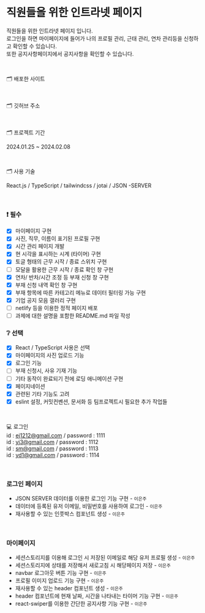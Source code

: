 # 직원들을 위한 인트라넷 페이지

직원들을 위한 인트라넷 페이지 입니다.
<br>
로그인을 하면 마이페이지에 들어가 나의 프로필 관리, 근태 관리, 연차 관리등을 신청하고 확인할 수 있습니다.
<br>
또한 공지사항페이지에서 공지사항을 확인할 수 있습니다.

<br>

🗂️ 배포한 사이트

<br>

🗂️ 깃허브 주소

<br>

🗂️ 프로젝트 기간

2024.01.25 ~ 2024.02.08

<br>

🗂️ 사용 기술

React.js / TypeScript / tailwindcss / jotai / JSON -SERVER

<br>

### ❗ 필수

-  [x] 마이페이지 구현
-  [x] 사진, 직무, 이름이 표기된 프로필 구현
-  [x] 시간 관리 페이지 개발
-  [x] 현 시각을 표시하는 시계 (타이머) 구현
-  [x] 토글 형태의 근무 시작 / 종료 스위치 구현
-  [ ] 모달을 활용한 근무 시작 / 종료 확인 창 구현
-  [x] 연차/ 반차/시간 조정 등 부재 신청 창 구현
-  [x] 부재 신청 내역 확인 창 구현
-  [x] 부재 항목에 따른 카테고리 메뉴로 데이터 필터링 가능 구현
-  [x] 기업 공지 모음 갤러리 구현
-  [ ] netlify 등을 이용한 정적 페이지 배포
-  [ ] 과제에 대한 설명을 포함한 README.md 파일 작성

### ❔ 선택

-  [x] React / TypeScript 사용은 선택
-  [x] 마이페이지의 사진 업로드 기능
-  [x] 로그인 기능
-  [ ] 부재 신청시, 사유 기재 기능
-  [ ] 기타 동작이 완료되기 전에 로딩 애니메이션 구현
-  [x] 페이지네이션
-  [x] 관련된 기타 기능도 고려
-  [x] eslint 설정, 커밋컨벤션, 문서화 등 팀프로젝트시 필요한 추가 작업들

<br>

💻 로그인 
<br>
id : ej1212@gmail.com / password : 1111
<br>
id : yj3@gmail.com / password : 1112
<br>
id : sm@gmail.com / password : 1113
<br>
id : yd1@gmail.com / password : 1114

<br>


### 로그인 페이지
- JSON SERVER 데이터를 이용한 로그인 기능 구현 - `이은주`
- 데이터에 등록된 유저 이메일, 비밀번호를 사용하여 로그인 - `이은주`
- 재사용할 수 있는 인풋박스 컴포넌트 생성 - `이은주`

<br>

### 마이페이지
- 세션스토리지를 이용해 로그인 시 저장된 이메일로 해당 유저 프로필 생성 - `이은주`
- 세션스토리지에 상태를 저장해서 새로고침 시 해당페이지 저장 - `이은주`
- navbar 로그아웃 버튼 기능 구현 - `이은주`
- 프로필 이미지 업로드 기능 구현 - `이은주`
- 재사용할 수 있는 header 컴포넌트 생성 - `이은주`
- header 컴포넌트에 현재 날짜, 시간을 나타내는 타이머 기능 구현 - `이은주`
- react-swiper를 이용한 간단한 공지사항 기능 구현 - `이은주`


